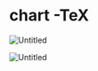 # chart -TeX

![Untitled](chart%20-TeX%2098afc34e9aee4b1c8eb933a532aea8e8/Untitled.png)

![Untitled](chart%20-TeX%2098afc34e9aee4b1c8eb933a532aea8e8/Untitled%201.png)